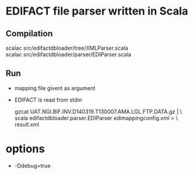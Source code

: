 EDIFACT file parser written in Scala
===================================

Compilation
-----------

scalac src/edifactdbloader/tree/XMLParser.scala  
scalac src/edifactdbloader/parser/EDIParser.scala  

Run
---

- mapping file givent as argument
- EDIFACT is read from stdin

    gzcat UAT.NGI.BIF.INV.D140319.T130007.AMA.LGL.FTP.DATA.gz | \  
    scala edifactdbloader.parser.EDIParser edimappingconfig.xml > \  
    result.xml

# options
- -Ddebug=true

